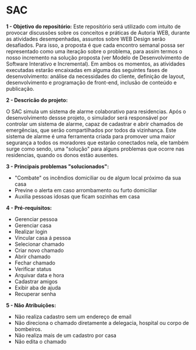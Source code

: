 # SAC

**1 - Objetivo do repositório:**
Este repositório será utilizado com intuito de provocar discussões sobre os conceitos e práticas de Autoria WEB, durante as atividades desempenhadas, assuntos sobre WEB Design serão desafiados. Para isso, a proposta é que cada encontro semanal possa ser representado como uma iteração sobre o problema, para assim termos o nosso incremento na solução proposta (ver Modelo de Desenvolvimento de Software Interativo e Incremental). Em ambos os momentos, as atividades executadas estarão encaixadas em alguma das seguintes fases de desenvolvimento: análise da necessidades do cliente, definição de layout, desenvolvimento e programação de front-end, inclusão de conteúdo e publicação.

**2 - Descricão do projeto:**

O SAC simula um sistema de alarme colaborativo para residencias. Após o desenvolvimento dessse projeto, o simulador será responsável por controlar um sistema de alarme, capaz de cadastrar e abrir chamados de emergências, que serão compartilhados por todos da vizinhança. Este sistema de alarme é uma ferramenta criada para promover uma maior segurança a todos os moradores que estarão conectados nela, ele também surge como sendo, uma "solução" para alguns problemas que ocorre nas residencias, quando os donos estão ausentes.

**3 - Principais problemas "solucionados":**

- "Combate" os incêndios domiciliar ou de algum local próximo da sua casa
- Previne o alerta em caso arrombamento ou furto domiciliar
- Auxilia pessoas idosas que ficam sozinhas em casa 

**4 - Pré-requisitos:**

- Gerenciar pessoa
- Gerenciar casa
- Realizar login
- Vincular casa á pessoa
- Selecionar chamado
- Criar novo chamado	
- Abrir chamado 	
- Fechar chamado 	
- Verificar status	
- Arquivar data e hora	
- Cadastrar amigos	
- Exibir aba de ajuda	
- Recuperar senha	
   
**5 - Não Atribuições:**

- Não realiza cadastro sem um endereço de email
- Não direciona o chamado diretamente a delegacia, hospital ou corpo de bombeiros.
- Não realiza mais de um cadastro por casa
- Não edita o chamado

